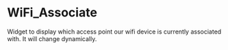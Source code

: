 WiFi_Associate
==============

Widget to display which access point our wifi device is 
currently associated with. It will change dynamically.
